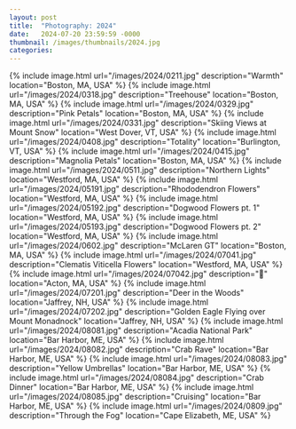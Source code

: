 ```yaml
---
layout: post
title:  "Photography: 2024"
date:   2024-07-20 23:59:59 -0000
thumbnail: /images/thumbnails/2024.jpg
categories: 
---
```

{% include image.html url="/images/2024/0211.jpg" description="Warmth" location="Boston, MA, USA" %}
{% include image.html url="/images/2024/0318.jpg" description="Treehouse" location="Boston, MA, USA" %}
{% include image.html url="/images/2024/0329.jpg" description="Pink Petals" location="Boston, MA, USA" %}
{% include image.html url="/images/2024/0331.jpg" description="Skiing Views at Mount Snow" location="West Dover, VT, USA" %}
{% include image.html url="/images/2024/0408.jpg" description="Totality" location="Burlington, VT, USA" %}
{% include image.html url="/images/2024/0415.jpg" description="Magnolia Petals" location="Boston, MA, USA" %}
{% include image.html url="/images/2024/0511.jpg" description="Northern Lights" location="Westford, MA, USA" %}
{% include image.html url="/images/2024/05191.jpg" description="Rhododendron Flowers" location="Westford, MA, USA" %}
{% include image.html url="/images/2024/05192.jpg" description="Dogwood Flowers pt. 1" location="Westford, MA, USA" %}
{% include image.html url="/images/2024/05193.jpg" description="Dogwood Flowers pt. 2" location="Westford, MA, USA" %}
{% include image.html url="/images/2024/0602.jpg" description="McLaren GT" location="Boston, MA, USA" %}
{% include image.html url="/images/2024/07041.jpg" description="Clematis Viticella Flowers" location="Westford, MA, USA" %}
{% include image.html url="/images/2024/07042.jpg" description="🦅" location="Acton, MA, USA" %}
{% include image.html url="/images/2024/07201.jpg" description="Deer in the Woods" location="Jaffrey, NH, USA" %}
{% include image.html url="/images/2024/07202.jpg" description="Golden Eagle Flying over Mount Monadnock" location="Jaffrey, NH, USA" %}
{% include image.html url="/images/2024/08081.jpg" description="Acadia National Park" location="Bar Harbor, ME, USA" %}
{% include image.html url="/images/2024/08082.jpg" description="Crab Rave" location="Bar Harbor, ME, USA" %}
{% include image.html url="/images/2024/08083.jpg" description="Yellow Umbrellas" location="Bar Harbor, ME, USA" %}
{% include image.html url="/images/2024/08084.jpg" description="Crab Dinner" location="Bar Harbor, ME, USA" %}
{% include image.html url="/images/2024/08085.jpg" description="Cruising" location="Bar Harbor, ME, USA" %}
{% include image.html url="/images/2024/0809.jpg" description="Through the Fog" location="Cape Elizabeth, ME, USA" %}
